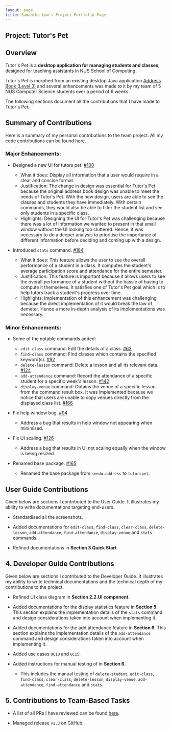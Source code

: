 ```yaml
---
layout: page
title: Samantha Low's Project Portfolio Page
---
```


## Project: Tutor's Pet

## Overview
Tutor's Pet is a **desktop application for managing students and classes**, designed for teaching assistants in NUS
School of Computing.

Tutor's Pet is morphed from an existing desktop Java application
[Address Book (Level 3)](https://se-education.org/addressbook-level3/) and several enhancements was made to it by my
team of 5 NUS Computer Science students over a period of 6 weeks.

The following sections document all the contributions that I have made to Tutor's Pet.

## Summary of Contributions
Here is a summary of my personal contributions to the team project. All my code contributions can be found
[here](https://nus-cs2103-ay2021s1.github.io/tp-dashboard/#breakdown=true&search=samlsm).

### Major Enhancements:
* Designed a new UI for tutors pet. [#108](https://github.com/AY2021S1-CS2103T-T10-4/tp/pull/108)
  * What it does: Display all information that a user would require in a clear and concise format.
  * Justification: The change in design was essential for Tutor's Pet because the original address book design was
    unable to meet the needs of Tutor's Pet. With the new design, users are able to see the classes and students they
    have immediately. With certain commands, they would also be able to filter the student list and see only students
    in a specific class.
  * Highlights: Designing the UI for Tutor's Pet was challenging because there was a lot of information we wanted to
    present in that small window without the UI looking too cluttered. Hence, it was necessary to do a deeper
    analysis to prioritise the importance of different information before deciding and coming up with a design.

* Introduced `stats` command. [#184](https://github.com/AY2021S1-CS2103T-T10-4/tp/pull/184)
  * What it does: This feature allows the user to see the overall performance of a student in a class. It computes the
    student's average participation score and attendance for the entire semester.
  * Justification: This feature is important because it allows users to see the overall performance of a student
    without the hassle of having to compute it themselves. It satisfies one of Tutor's Pet goal which
    is to help tutors track a student's progress over time.
  * Highlights: Implementation of this enhancement was challenging because the direct implementation of it would
    break the law of demeter. Hence a more in-depth analysis of its implementations was necessary.

### Minor Enhancements:
* Some of the notable commands added:
  * `edit-class` command: Edit the details of a class. [#63](https://github.com/AY2021S1-CS2103T-T10-4/tp/pull/63)
  * `find-class` command: Find classes which contains the specified keyword(s).
    [#92](https://github.com/AY2021S1-CS2103T-T10-4/tp/pull/92)
  * `delete-lesson` command: Delete a lesson and all its relevant data.
    [#124](https://github.com/AY2021S1-CS2103T-T10-4/tp/pull/124)
  * `add-attendance` command: Record the attendance of a specific student for a specific week's lesson.
    [#142](https://github.com/AY2021S1-CS2103T-T10-4/tp/pull/142)
  * `display-venue` command: Obtains the venue of a specific lesson from the command result box. It was
    implemented because we notice that users are unable to copy venues directly from the displayed class list.
    [#166](https://github.com/AY2021S1-CS2103T-T10-4/tp/pull/166)

* Fix help window bug. [#94](https://github.com/AY2021S1-CS2103T-T10-4/tp/pull/94)
  * Address a bug that results in help window not appearing when minimised.

* Fix UI scaling. [#126](https://github.com/AY2021S1-CS2103T-T10-4/tp/pull/126)
  * Address a bug that results in UI not scaling equally when the window is being resized.

* Renamed base package. [#165](https://github.com/AY2021S1-CS2103T-T10-4/tp/pull/165)
  * Renamed the base package from `seedu.address` to `tutorspet`.

## User Guide Contributions
Given below are sections I contributed to the User Guide. It illustrates my ability to write documentations
targeting end-users.

* Standardised all the screenshots.

* Added documentations for `edit-class`, `find-class`, `clear-class`, `delete-lesson`, `add-attendance`,
`find-attendance`, `display-venue` and `stats` commands.

* Refined documentations in **Section 3 Quick Start**.

## 4. Developer Guide Contributions
Given below are sections I contributed to the Developer Guide. It illustrates my ability to write technical
documentations and the technical depth of my contributions to the project.

* Refined UI class diagram in **Section 2.2.UI component**.

* Added documentations for the display statistics feature in **Section 5**. This section explains the implementation
  details of the `stats` command and design considerations taken into account when implementing it.

* Added documentations for the add attendance feature in **Section 6**. This section explains the implementation
  details of the `add-attendance` command and design considerations taken into account when implementing it.

* Added use cases `UC10` and `UC15`.

* Added instructions for manual testing of in **Section 6**.
  * This includes the manual testing of `delete-student`, `edit-class`, `find-class`, `clear-class`, `delete-lesson`,
    `display-venue`, `add-attendance`, `find-attendance` and `stats`.


## 5. Contributions to Team-Based Tasks
* A list of all PRs I have reviewed can be found
  [here](https://github.com/AY2021S1-CS2103T-T10-4/tp/pulls?q=is%3Apr+is%3Aclosed+reviewed-by%3Asamlsm).

* Managed release `v1.3` on GitHub.
